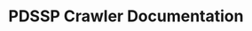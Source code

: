 # PDSSP Crawler Documentation

```{warning} PDSSP Crawler is in development. 
```

```{tableofcontents}
```